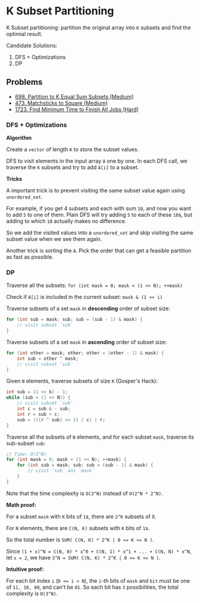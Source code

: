 # K Subset Partitioning

K Subset partitioning: partition the original array into `K` subsets and find the optimial result.

Candidate Solutions:

1. DFS + Optimizations
2. DP


## Problems

* [698. Partition to K Equal Sum Subsets (Medium)](https://leetcode.com/problems/partition-to-k-equal-sum-subsets/)
* [473. Matchsticks to Square (Medium)](https://leetcode.com/problems/matchsticks-to-square/)
* [1723. Find Minimum Time to Finish All Jobs (Hard)](https://leetcode.com/problems/find-minimum-time-to-finish-all-jobs/)

### DFS + Optimizations

**Algorithm**

Create a `vector` of length `K` to store the subset values.

DFS to visit elements in the input array `A` one by one. In each DFS call, we traverse the `K` subsets and try to add `A[i]` to a subset.

**Tricks**

A important trick is to prevent visiting the same subset value again using `unordered_set`.

For example, if you get 4 subsets and each with sum `10`, and now you want to add `5` to one of them. Plain DFS will try adding `5` to each of these `10`s, but adding to which `10` actually makes no difference.

So we add the visited values into a `unordered_set` and skip visiting the same subset value when we see them again.

Another trick is sorting the `A`. Pick the order that can get a feasible partition as fast as possible.

### DP

Traverse all the subsets: `for (int mask = 0; mask < (1 << N); ++mask)`

Check if `A[i]` is included in the current subset: `mask & (1 << i)`

Traverse subsets of a set `mask` in **descending** order of subset size: 

```cpp
for (int sub = mask; sub; sub = (sub - 1) & mask) {
    // visit subset `sub`
}
```

Traverse subsets of a set `mask` in **ascending** order of subset size:

```cpp
for (int other = mask; other; other = (other - 1) & mask) {
    int sub = other ^ mask;
    // visit subset `sub`
}
```

Given `N` elements, traverse subsets of size `K` (Gosper's Hack):

```cpp
int sub = (1 << k) - 1;            
while (sub < (1 << N)) {
    // visit subset `sub`
    int c = sub & - sub;
    int r = sub + c;
    sub = (((r ^ sub) >> 2) / c) | r;
}
```

Traverse all the subsets of `N` elements, and for each subset `mask`, traverse its sub-subset `sub`:

```cpp
// Time: O(3^N)
for (int mask = 0; mask < (1 << N); ++mask) {
    for (int sub = mask; sub; sub = (sub - 1) & mask) {
        // visit `sub` ans `mask`
    }
}
```

Note that the time complexity is `O(3^N)` instead of `O(2^N * 2^N)`.

**Math proof:**

For a subset `mask` with `K` bits of `1`s, there are `2^K` subsets of it.

For `N` elements, there are `C(N, K)` subsets with `K` bits of `1`s.

So the total number is `SUM( C(N, K) * 2^K | 0 <= K <= N )`.

Since `(1 + x)^N = C(N, 0) * x^0 + C(N, 1) * x^1 + ... + C(N, N) * x^N`, let `x = 2`, we have `3^N = SUM( C(N, K) * 2^K | 0 <= K <= N )`.

**Intuitive proof:**

For each bit index `i` (`0 <= i < N`), the `i`-th bits of `mask` and `bit` must be one of `11, 10, 00`, and can't be `01`. So each bit has `3` possibilities, the total complexity is `O(3^N)`.